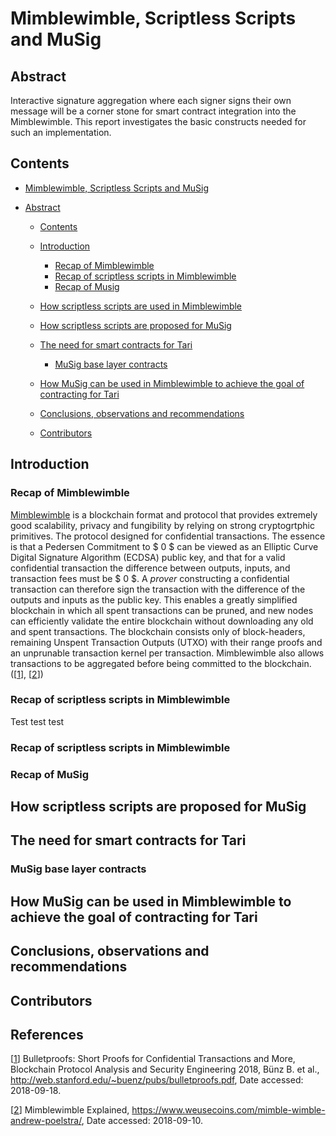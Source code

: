 # Mimblewimble, Scriptless Scripts and MuSig 

## Abstract

Interactive signature aggregation where each signer signs their own message will be a corner stone for smart contract integration into the Mimblewimble. This report investigates the basic constructs needed for such an implementation.

## Contents 

- [Mimblewimble, Scriptless Scripts and MuSig](#mimblewimble,-scriptless-scripts-andmusig)

- [Abstract](#abstract)

  - [Contents](#contents)
  - [Introduction](#introduction)
    - [Recap of Mimblewimble](#introduction-to-mimblewimble)
    - [Recap of scriptless scripts in Mimblewimble](#recap-of-scriptless-scripts-in-mimblewimble)
    - [Recap of Musig](#recap-of-musig)
  - [How scriptless scripts are used in Mimblewimble](#how-scriptless-scripts-are-used-in-mimblewimble)

  - [How scriptless scripts are proposed for MuSig](#how-scriptless-scripts-are-proposed-for-musig)
  - [The need for smart contracts for Tari](#the-need-for-smart-contracts-for-tari)
    - [MuSig base layer contracts](#musig-base-layer-contracts)
  - [How MuSig can be used in Mimblewimble to achieve the goal of contracting for Tari](#how-musig-can-be-used-in-mimblewimble-to-achieve-the-goal-of-contracting-for-tari) 
  - [Conclusions, observations and recommendations](#conclusions,-observations-and-recommendations)
  - [Contributors](#contributors) 

## Introduction

### Recap of Mimblewimble

[Mimblewimble](../../protocols/mimblewimble-1/sources/PITCHME.link.md) is a blockchain format and protocol that provides extremely good scalability, privacy and fungibility by relying on strong cryptogrtphic primitives. The protocol designed for confidential transactions. The essence is that a Pedersen Commitment to $ 0 $ can be viewed as an Elliptic Curve Digital Signature Algorithm (ECDSA) public key, and that for a valid confidential transaction the difference between outputs, inputs, and transaction fees must be $ 0 $. A *prover* constructing a confidential transaction can therefore sign the transaction with the difference of the outputs and inputs as the public key. This enables a greatly simplified blockchain in which all spent transactions can be pruned, and new nodes can efficiently validate the entire blockchain without downloading any old and spent transactions. The blockchain consists only of block-headers, remaining Unspent Transaction Outputs (UTXO) with their range proofs and an unprunable transaction kernel per transaction. Mimblewimble also allows transactions to be aggregated before being committed to the blockchain. ([[1]], [[2]])

### Recap of scriptless scripts in Mimblewimble

Test test test

### Recap of scriptless scripts in Mimblewimble 

### Recap of MuSig 

## How scriptless scripts are proposed for MuSig

## The need for smart contracts for Tari 

### MuSig base layer contracts 

## How MuSig can be used in Mimblewimble to achieve the goal of contracting for Tari 

## Conclusions, observations and recommendations 

## Contributors 

## References 

[[1]] Bulletproofs: Short Proofs for Confidential Transactions and More, Blockchain Protocol Analysis and Security Engineering 2018, Bünz B. et al., http://web.stanford.edu/~buenz/pubs/bulletproofs.pdf, Date accessed: 2018-09-18.

[1]: http://web.stanford.edu/~buenz/pubs/bulletproofs.pdf
"Bulletproofs: Short Proofs for Confidential Transactions 
and More, Blockchain Protocol Analysis and Security 
Engineering 2018, 
Bünz B. et al"

[[2]] Mimblewimble Explained, https://www.weusecoins.com/mimble-wimble-andrew-poelstra/, Date accessed: 2018-09-10.

[2]: https://www.weusecoins.com/mimble-wimble-andrew-poelstra
"Mimblewimble Explained"

